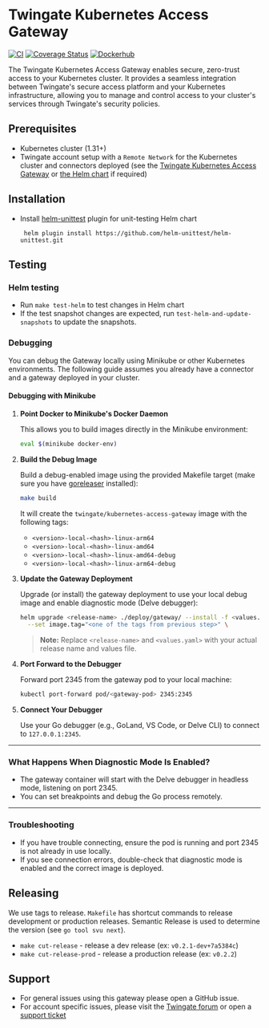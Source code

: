 # Twingate Kubernetes Access Gateway

[![CI](https://github.com/Twingate/kubernetes-access-gateway/actions/workflows/ci.yaml/badge.svg?branch=main)](https://github.com/Twingate/kubernetes-access-gateway/actions/workflows/ci.yaml)
[![Coverage Status](https://coveralls.io/repos/github/Twingate/kubernetes-access-gateway/badge.svg?branch=main&t=7BQPrK)](https://coveralls.io/github/Twingate/kubernetes-access-gateway?branch=main)
[![Dockerhub](https://img.shields.io/badge/dockerhub-images-info.svg?logo=Docker)](https://hub.docker.com/r/twingate/kubernetes-access-gateway)

The Twingate Kubernetes Access Gateway enables secure, zero-trust access to your Kubernetes cluster. It provides a seamless integration between Twingate's secure access platform and your Kubernetes infrastructure, allowing you to manage and control access to your cluster's services through Twingate's security policies.

## Prerequisites

- Kubernetes cluster (1.31+)
- Twingate account setup with a `Remote Network` for the Kubernetes cluster and
 connectors deployed (see the [Twingate Kubernetes Access Gateway](https://github.com/Twingate/kubernetes-access-gateway) or [the Helm chart](https://github.com/Twingate/helm-charts)
 if required)

## Installation

- Install [helm-unittest](https://github.com/helm-unittest/helm-unittest) plugin for unit-testing Helm chart
  ```
   helm plugin install https://github.com/helm-unittest/helm-unittest.git
   ```

## Testing

### Helm testing

- Run `make test-helm` to test changes in Helm chart
- If the test snapshot changes are expected, run `test-helm-and-update-snapshots` to update the snapshots.

### Debugging

You can debug the Gateway locally using Minikube or other Kubernetes environments. The following guide assumes you already have a connector and a gateway deployed in your cluster.

#### Debugging with Minikube

1. **Point Docker to Minikube's Docker Daemon**

   This allows you to build images directly in the Minikube environment:

   ```sh
   eval $(minikube docker-env)
   ```

2. **Build the Debug Image**

   Build a debug-enabled image using the provided Makefile target (make sure you have [goreleaser](https://goreleaser.com/install/) installed):

   ```sh
   make build
   ```

   It will create the `twingate/kubernetes-access-gateway` image with the following tags:
    - `<version>-local-<hash>-linux-arm64`
    - `<version>-local-<hash>-linux-amd64`
    - `<version>-local-<hash>-linux-amd64-debug`
    - `<version>-local-<hash>-linux-arm64-debug`

3. **Update the Gateway Deployment**

   Upgrade (or install) the gateway deployment to use your local debug image and enable diagnostic mode (Delve debugger):

   ```sh
   helm upgrade <release-name> ./deploy/gateway/ --install -f <values.yaml> \
     --set image.tag="<one of the tags from previous step>" \
   ```

   > **Note:** Replace `<release-name>` and `<values.yaml>` with your actual release name and values file.

4. **Port Forward to the Debugger**

   Forward port 2345 from the gateway pod to your local machine:

   ```sh
   kubectl port-forward pod/<gateway-pod> 2345:2345
   ```

5. **Connect Your Debugger**

   Use your Go debugger (e.g., GoLand, VS Code, or Delve CLI) to connect to `127.0.0.1:2345`.

---

### What Happens When Diagnostic Mode Is Enabled?

- The gateway container will start with the Delve debugger in headless mode, listening on port 2345.
- You can set breakpoints and debug the Go process remotely.

---

### Troubleshooting

- If you have trouble connecting, ensure the pod is running and port 2345 is not already in use locally.
- If you see connection errors, double-check that diagnostic mode is enabled and the correct image is deployed.

## Releasing

We use tags to release. `Makefile` has shortcut commands to release development or production releases.
Semantic Release is used to determine the version (see `go tool svu next`).

- `make cut-release`        - release a dev release (ex: `v0.2.1-dev+7a5384c`)
- `make cut-release-prod`   - release a production release (ex: `v0.2.2`)

## Support

- For general issues using this gateway please open a GitHub issue.
- For account specific issues, please visit the [Twingate forum](https://forum.twingate.com/)
 or open a [support ticket](https://help.twingate.com/)
